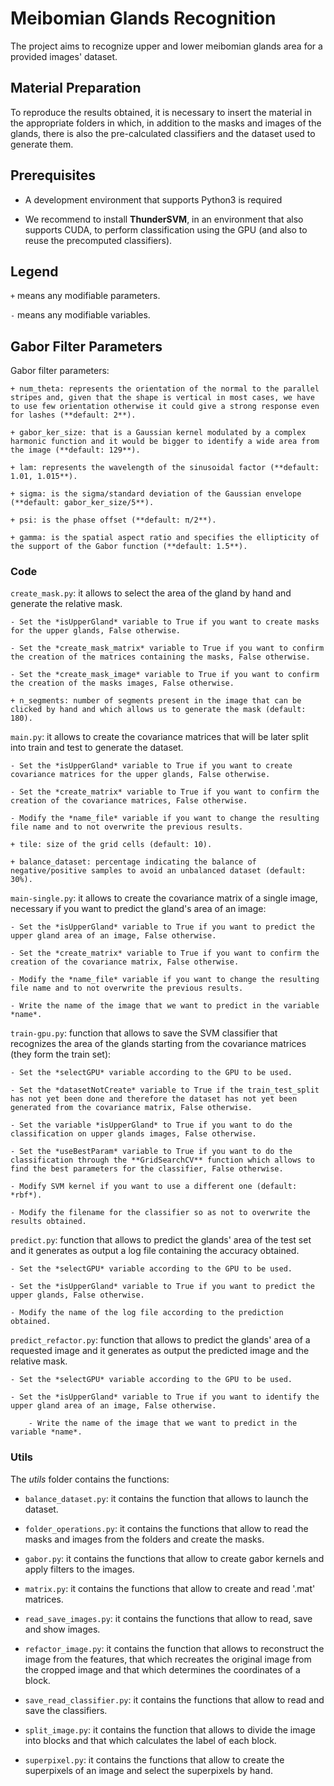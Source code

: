 # Meibomian Glands Recognition

The project aims to recognize upper and lower meibomian glands area for a provided images' dataset.

## Material Preparation

To reproduce the results obtained, it is necessary to insert the material in the appropriate folders in which, in addition to the masks and images of the glands, there is also the pre-calculated classifiers and the dataset used to generate them.

## Prerequisites

* A development environment that supports Python3 is required

* We recommend to install **ThunderSVM**, in an environment that also supports CUDA, to perform classification using the GPU (and also to reuse the precomputed classifiers).

## Legend

`+` means any modifiable parameters.

`-` means any modifiable variables.
		
## Gabor Filter Parameters

Gabor filter parameters:

	+ num_theta: represents the orientation of the normal to the parallel stripes and, given that the shape is vertical in most cases, we have to use few orientation otherwise it could give a strong response even for lashes (**default: 2**).
	
	+ gabor_ker_size: that is a Gaussian kernel modulated by a complex harmonic function and it would be bigger to identify a wide area from the image (**default: 129**).
	
	+ lam: represents the wavelength of the sinusoidal factor (**default: 1.01, 1.015**).
	
	+ sigma: is the sigma/standard deviation of the Gaussian envelope (**default: gabor_ker_size/5**).
	
	+ psi: is the phase offset (**default: π/2**).
	
	+ gamma: is the spatial aspect ratio and specifies the ellipticity of the support of the Gabor function (**default: 1.5**).


### Code

`create_mask.py`: it allows to select the area of ​​the gland by hand and generate the relative mask.
		 
	- Set the *isUpperGland* variable to True if you want to create masks for the upper glands, False otherwise.
	
	- Set the *create_mask_matrix* variable to True if you want to confirm the creation of the matrices containing the masks, False otherwise.
	
	- Set the *create_mask_image* variable to True if you want to confirm the creation of the masks images, False otherwise.
	
	+ n_segments: number of segments present in the image that can be clicked by hand and which allows us to generate the mask (default: 180).

`main.py`: it allows to create the covariance matrices that will be later split into train and test to generate the dataset.
		 
	- Set the *isUpperGland* variable to True if you want to create covariance matrices for the upper glands, False otherwise.
	
	- Set the *create_matrix* variable to True if you want to confirm the creation of the covariance matrices, False otherwise.
	
	- Modify the *name_file* variable if you want to change the resulting file name and to not overwrite the previous results.
	
	+ tile: size of the grid cells (default: 10).
	
	+ balance_dataset: percentage indicating the balance of negative/positive samples to avoid an unbalanced dataset (default: 30%).

`main-single.py`: it allows to create the covariance matrix of a single image, necessary if you want to predict the gland's area of an image:
	
	- Set the *isUpperGland* variable to True if you want to predict the upper gland area of ​​an image, False otherwise.
	
	- Set the *create_matrix* variable to True if you want to confirm the creation of the covariance matrix, False otherwise.
	
	- Modify the *name_file* variable if you want to change the resulting file name and to not overwrite the previous results.
	
	- Write the name of the image that we want to predict in the variable *name*. 
	
`train-gpu.py`: function that allows to save the SVM classifier that recognizes the area of ​​the glands starting from the covariance matrices (they form the train set):

	- Set the *selectGPU* variable according to the GPU to be used.
	
	- Set the *datasetNotCreate* variable to True if the train_test_split has not yet been done and therefore the dataset has not yet been generated from the covariance matrix, False otherwise.
	
	- Set the variable *isUpperGland* to True if you want to do the classification on upper glands images, False otherwise.
	
	- Set the *useBestParam* variable to True if you want to do the classification through the **GridSearchCV** function which allows to find the best parameters for the classifier, False otherwise.
	
	- Modify SVM kernel if you want to use a different one (default: *rbf*).
	
	- Modify the filename for the classifier so as not to overwrite the results obtained.
	
`predict.py`: function that allows to predict the glands' area of the test set and it generates as output a log file containing the accuracy obtained.

	- Set the *selectGPU* variable according to the GPU to be used.
	
	- Set the *isUpperGland* variable to True if you want to predict the upper glands, False otherwise.
	
	- Modify the name of the log file according to the prediction obtained.
	
`predict_refactor.py`: function that allows to predict the glands' area of a requested image and it generates as output the predicted image and the relative mask.

	- Set the *selectGPU* variable according to the GPU to be used.
	
	- Set the *isUpperGland* variable to True if you want to identify the upper gland area of ​​an image, False otherwise.
    
    	- Write the name of the image that we want to predict in the variable *name*.

### Utils
  
The *utils* folder contains the functions:
	
* `balance_dataset.py`: it contains the function that allows to launch the dataset.

* `folder_operations.py`: it contains the functions that allow to read the masks and images from the folders and create the masks.

* `gabor.py`: it contains the functions that allow to create gabor kernels and apply filters to the images.

* `matrix.py`: it contains the functions that allow to create and read '.mat' matrices.

* `read_save_images.py`: it contains the functions that allow to read, save and show images.

* `refactor_image.py`: it contains the function that allows to reconstruct the image from the features, that which recreates the original image from the cropped image and that which determines the coordinates of a block.

* `save_read_classifier.py`: it contains the functions that allow to read and save the classifiers.

* `split_image.py`: it contains the function that allows to divide the image into blocks and that which calculates the label of each block.

* `superpixel.py`: it contains the functions that allow to create the superpixels of an image and select the superpixels by hand.
